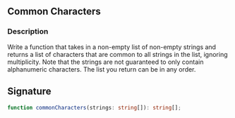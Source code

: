 ## Common Characters

### Description

Write a function that takes in a non-empty list of non-empty strings and returns a list of characters that are common to all strings in the list, ignoring multiplicity.
Note that the strings are not guaranteed to only contain alphanumeric characters. The list you return can be in any order.

## Signature

```typescript
function commonCharacters(strings: string[]): string[];
```
